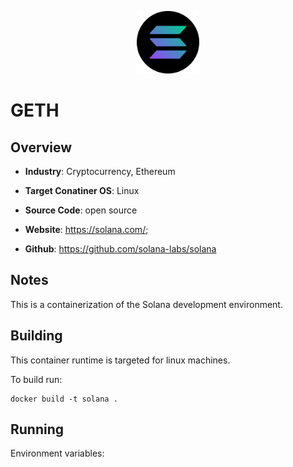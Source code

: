 <p align="center">
  <img src="https://github.com/GoHypernet/Galileo-Solana-Framework/blob/main/solana-logo.png" width="100">
</p>

# GETH

## Overview
- **Industry**: Cryptocurrency, Ethereum

- **Target Conatiner OS**: Linux

- **Source Code**: open source

- **Website**: https://solana.com/;

- **Github**: https://github.com/solana-labs/solana

## Notes
This is a containerization of the Solana development environment. 

## Building

This container runtime is targeted for linux machines.

To build run:

```
docker build -t solana .
```

## Running
Environment variables:

